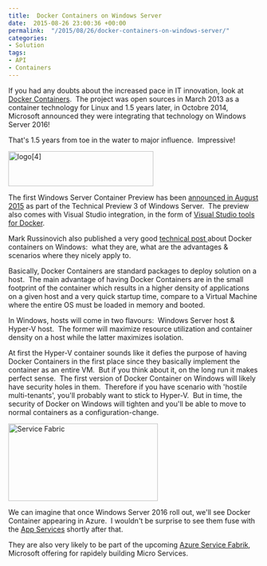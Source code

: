 ```yaml
---
title:  Docker Containers on Windows Server
date:  2015-08-26 23:00:36 +00:00
permalink:  "/2015/08/26/docker-containers-on-windows-server/"
categories:
- Solution
tags:
- API
- Containers
---
```

If you had any doubts about the increased pace in IT innovation, look at <a href="https://en.wikipedia.org/wiki/Docker_(software)" target="_blank">Docker Containers</a>.  The project was open sources in March 2013 as a container technology for Linux and 1.5 years later, in Octobre 2014, Microsoft announced they were integrating that technology on Windows Server 2016!

That's 1.5 years from toe in the water to major influence.  Impressive!

<a href="https://vincentlauzon.files.wordpress.com/2015/08/logo4.png"><img class="size-full wp-image-1190 alignleft" src="https://vincentlauzon.files.wordpress.com/2015/08/logo4.png" alt="logo[4]" width="291" height="70" /></a>

The first Windows Server Container Preview has been <a href="http://weblogs.asp.net/scottgu/announcing-windows-server-2016-containers-preview" target="_blank">announced in August 2015</a> as part of the Technical Preview 3 of Windows Server.  The preview also comes with Visual Studio integration, in the form of <a href="http://aka.ms/vslovesdocker" target="_blank">Visual Studio tools for Docker</a>.

Mark Russinovich also published a very good <a href="http://azure.microsoft.com/blog/2015/08/17/containers-docker-windows-and-trends/" target="_blank">technical post </a>about Docker containers on Windows:  what they are, what are the advantages &amp; scenarios where they nicely apply to.

Basically, Docker Containers are standard packages to deploy solution on a host.  The main advantage of having Docker Containers are in the small footprint of the container which results in a higher density of applications on a given host and a very quick startup time, compare to a Virtual Machine where the entire OS must be loaded in memory and booted.

In Windows, hosts will come in two flavours:  Windows Server host &amp; Hyper-V host.  The former will maximize resource utilization and container density on a host while the latter maximizes isolation.

At first the Hyper-V container sounds like it defies the purpose of having Docker Containers in the first place since they basically implement the container as an entire VM.  But if you think about it, on the long run it makes perfect sense.  The first version of Docker Container on Windows will likely have security holes in them.  Therefore if you have scenario with 'hostile multi-tenants', you'll probably want to stick to Hyper-V.  But in time, the security of Docker on Windows will tighten and you'll be able to move to normal containers as a configuration-change.

<a href="https://vincentlauzon.files.wordpress.com/2015/08/service-fabric.png"><img class="size-medium wp-image-1194 alignright" src="https://vincentlauzon.files.wordpress.com/2015/08/service-fabric.png?w=300" alt="Service Fabric" width="300" height="155" /></a>

We can imagine that once Windows Server 2016 roll out, we'll see Docker Container appearing in Azure.  I wouldn't be surprise to see them fuse with the <a href="https://azure.microsoft.com/en-us/services/app-service/?b=15.28" target="_blank">App Services</a> shortly after that.

They are also very likely to be part of the upcoming <a href="http://azure.microsoft.com/en-us/campaigns/service-fabric/" target="_blank">Azure Service Fabrik</a>, Microsoft offering for rapidely building Micro Services.
